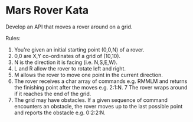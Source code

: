 Mars Rover Kata
===============

Develop an API that moves a rover around on a grid.

Rules:

1. You're given an initial starting point (0,0,N) of a rover. 
2. 0,0 are X,Y co-ordinates of a grid of (10,10).
3. N is the direction it is facing (i.e. N,S,E,W). 
4. L and R allow the rover to rotate left and right.
5. M allows the rover to move one point in the current direction.
6. The rover receives a char array of commands e.g. RMMLM and returns the finishing point after the moves e.g. 2:1:N.
7 The rover wraps around if it reaches the end of the grid.
8. The grid may have obstacles. If a given sequence of command encounters an obstacle, the rover moves up to the last
possible point and reports the obstacle e.g. 0:2:2:N.